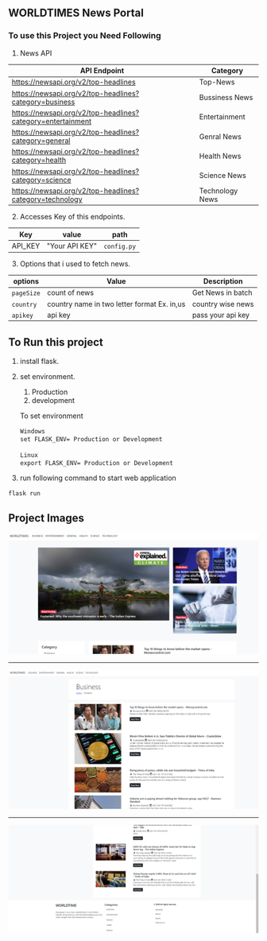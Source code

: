 ## WORLDTIMES News Portal

### To use this Project you Need Following

1. News API

|API Endpoint|Category|
|------------|--------|
|https://newsapi.org/v2/top-headlines|Top-News|
|https://newsapi.org/v2/top-headlines?category=business|Bussiness News|
|https://newsapi.org/v2/top-headlines?category=entertainment|Entertainment|
|https://newsapi.org/v2/top-headlines?category=general|Genral News|
|https://newsapi.org/v2/top-headlines?category=health|Health News|
|https://newsapi.org/v2/top-headlines?category=science|Science News
|https://newsapi.org/v2/top-headlines?category=technology|Technology News|

2. Accesses Key of this endpoints.

|Key|value|path|
|---|------|----|
|API_KEY|"Your API KEY"|`config.py`|

3. Options that i used to fetch news.

|options|Value|Description|
|-------|-----------|--------|
|`pageSize`|count of news|Get News in batch|
|`country`|country name in two letter format Ex. in,us| country wise news|
|`apikey`|api key| pass your api key|

## To Run this project

1. install flask.
2. set environment.
    1. Production
    2. development

   To set environment
   ```
   Windows
   set FLASK_ENV= Production or Development

   Linux
   export FLASK_ENV= Production or Development
   ```
3. run following command to start web application

```CMD
flask run
```

## Project Images

![](frontpage.PNG)
<hr>

![](news2.PNG)
<hr>

![](news3.PNG)
